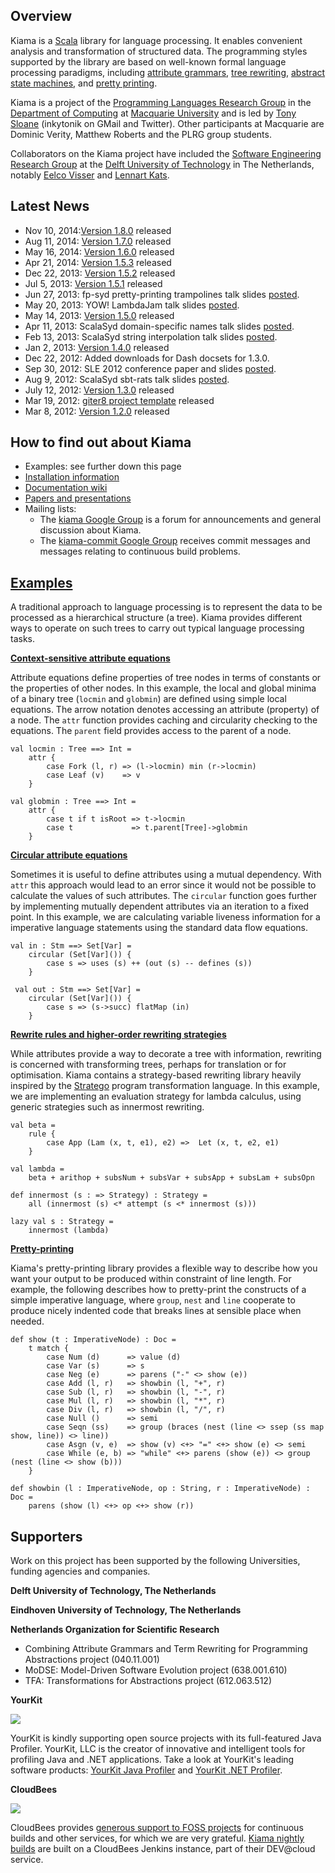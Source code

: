 ## Overview ##

Kiama is a [Scala](http://www.scala-lang.org) library for language processing. It enables convenient analysis and transformation of structured data. The programming styles supported by the library are based on well-known formal language processing paradigms, including [attribute grammars](https://code.google.com/p/kiama/wiki/Attribution), [tree rewriting](https://code.google.com/p/kiama/wiki/Rewriting), [abstract state machines](https://code.google.com/p/kiama/wiki/Machines), and [pretty printing](https://code.google.com/p/kiama/wiki/PrettyPrinting).

Kiama is a project of the [Programming Languages Research Group](https://wiki.mq.edu.au/display/plrg/Welcome) in the [Department of Computing](http://www.comp.mq.edu.au/) at [Macquarie University](http://www.mq.edu.au/) and is led by [Tony Sloane](http://www.google.com/profiles/inkytonik) (inkytonik on GMail and Twitter). Other participants at Macquarie are Dominic Verity, Matthew Roberts and the PLRG group students.

Collaborators on the Kiama project have included the [Software Engineering Research Group](http://swerl.tudelft.nl/bin/view/Main/WebHome) at the [Delft University of Technology](http://www.tudelft.nl/) in The Netherlands, notably [Eelco Visser](http://swerl.tudelft.nl/bin/view/EelcoVisser/WebHome) and [Lennart Kats](http://www.lennartkats.nl/).

## Latest News ##

  * Nov 10, 2014:[Version 1.8.0](http://wiki.kiama.googlecode.com/hg/doc/1.8.0/notes.html) released
  * Aug 11, 2014: [Version 1.7.0](http://wiki.kiama.googlecode.com/hg/doc/1.7.0/notes.html) released
  * May 16, 2014: [Version 1.6.0](http://wiki.kiama.googlecode.com/hg/doc/1.6.0/notes.html) released
  * Apr 21, 2014: [Version 1.5.3](http://wiki.kiama.googlecode.com/hg/doc/1.5.3/notes.html) released
  * Dec 22, 2013: [Version 1.5.2](http://wiki.kiama.googlecode.com/hg/doc/1.5.2/notes.html) released
  * Jul 5, 2013: [Version 1.5.1](http://wiki.kiama.googlecode.com/hg/doc/1.5.1/notes.html) released
  * Jun 27, 2013: fp-syd pretty-printing trampolines talk slides [posted](http://wiki.kiama.googlecode.com/hg/talks/fp-syd13.pdf).
  * May 20, 2013: YOW! LambdaJam talk slides [posted](https://bitbucket.org/inkytonik/lambdajam13/raw/default/talk/lambdajam13.pdf).
  * May 14, 2013: [Version 1.5.0](http://wiki.kiama.googlecode.com/hg/doc/1.5.0/notes.html) released
  * Apr 11, 2013: ScalaSyd domain-specific names talk slides [posted](http://wiki.kiama.googlecode.com/hg/talks/scalasyd13b.pdf).
  * Feb 13, 2013: ScalaSyd string interpolation talk slides [posted](http://wiki.kiama.googlecode.com/hg/talks/scalasyd13.pdf).
  * Jan 2, 2013: [Version 1.4.0](http://wiki.kiama.googlecode.com/hg/doc/1.4.0/notes.html) released
  * Dec 22, 2012: Added downloads for Dash docsets for 1.3.0.
  * Sep 30, 2012: SLE 2012 conference paper and slides [posted](http://code.google.com/p/kiama/wiki/Research).
  * Aug 9, 2012: ScalaSyd sbt-rats talk slides [posted](http://wiki.kiama.googlecode.com/hg/talks/scalasyd12.pdf).
  * July 12, 2012: [Version 1.3.0](http://wiki.kiama.googlecode.com/hg/doc/1.3.0/notes.html) released
  * Mar 19, 2012: [giter8 project template](https://github.com/inkytonik/kiama.g8) released
  * Mar 8, 2012: [Version 1.2.0](http://wiki.kiama.googlecode.com/hg/doc/1.2.0/notes.html) released

## How to find out about Kiama ##

  * Examples: see further down this page
  * [Installation information](Installation.md)
  * [Documentation wiki](Documentation.md)
  * [Papers and presentations](Research.md)
  * Mailing lists:
    * The [kiama Google Group](http://groups.google.com/group/kiama) is a forum for announcements and general discussion about Kiama.
    * The [kiama-commit Google Group](http://groups.google.com/group/kiama-commit) receives commit messages and messages relating to continuous build problems.

## [Examples](http://code.google.com/p/kiama/wiki/Examples) ##

A traditional approach to language processing is to represent the data to be processed as a hierarchical structure (a tree).  Kiama provides different ways to operate on such trees to carry out typical language processing tasks.

**[Context-sensitive attribute equations](http://code.google.com/p/kiama/wiki/Attribution)**

Attribute equations define properties of tree nodes in terms of constants or the properties of other nodes.  In this example, the local and global minima of a binary tree (`locmin` and `globmin`) are defined using simple local equations.  The arrow notation denotes accessing an attribute (property) of a node.  The `attr` function provides caching and circularity checking to the equations. The `parent` field provides access to the parent of a node.

```
val locmin : Tree ==> Int =
    attr {
        case Fork (l, r) => (l->locmin) min (r->locmin)
        case Leaf (v)    => v
    }

val globmin : Tree ==> Int =
    attr {
        case t if t isRoot => t->locmin
        case t             => t.parent[Tree]->globmin
    }
```

**[Circular attribute equations](http://code.google.com/p/kiama/wiki/Dataflow)**

Sometimes it is useful to define attributes using a mutual dependency.  With `attr` this approach would lead to an error since it would not be possible to calculate the values of such attributes. The `circular` function goes further by implementing mutually dependent attributes via an iteration to a fixed point. In this example, we are calculating variable liveness information for a imperative language statements using the standard data flow equations.

```
val in : Stm ==> Set[Var] =
    circular (Set[Var]()) {
        case s => uses (s) ++ (out (s) -- defines (s))
    }

 val out : Stm ==> Set[Var] =
    circular (Set[Var]()) {
        case s => (s->succ) flatMap (in)
    }
```

**[Rewrite rules and higher-order rewriting strategies](http://code.google.com/p/kiama/wiki/Lambda2)**

While attributes provide a way to decorate a tree with information, rewriting is concerned with transforming trees, perhaps for translation or for optimisation. Kiama contains a strategy-based rewriting library heavily inspired by the [Stratego](http://strategoxt.org/) program transformation language. In this example, we are implementing an evaluation strategy for lambda calculus, using generic strategies such as innermost rewriting.

```
val beta =
    rule {
        case App (Lam (x, t, e1), e2) =>  Let (x, t, e2, e1)
    }

val lambda =
    beta + arithop + subsNum + subsVar + subsApp + subsLam + subsOpn

def innermost (s : => Strategy) : Strategy =
    all (innermost (s) <* attempt (s <* innermost (s)))

lazy val s : Strategy =
    innermost (lambda)
```

**[Pretty-printing](http://code.google.com/p/kiama/wiki/PrettyPrinting)**

Kiama's pretty-printing library provides a flexible way to describe how you want your output to be produced within constraint of line length. For example, the following describes how to pretty-print the constructs of a simple imperative language, where `group`, `nest` and `line` cooperate to produce nicely indented code that breaks lines  at sensible place when needed.

```
def show (t : ImperativeNode) : Doc =
    t match {
        case Num (d)      => value (d)
        case Var (s)      => s
        case Neg (e)      => parens ("-" <> show (e))
        case Add (l, r)   => showbin (l, "+", r)
        case Sub (l, r)   => showbin (l, "-", r)
        case Mul (l, r)   => showbin (l, "*", r)
        case Div (l, r)   => showbin (l, "/", r)
        case Null ()      => semi
        case Seqn (ss)    => group (braces (nest (line <> ssep (ss map show, line)) <> line))
        case Asgn (v, e)  => show (v) <+> "=" <+> show (e) <> semi
        case While (e, b) => "while" <+> parens (show (e)) <> group (nest (line <> show (b)))
    }

def showbin (l : ImperativeNode, op : String, r : ImperativeNode) : Doc =
    parens (show (l) <+> op <+> show (r))
```

## Supporters ##

Work on this project has been supported by the following Universities, funding agencies
and companies.

**Delft University of Technology, The Netherlands**

**Eindhoven University of Technology, The Netherlands**

**Netherlands Organization for Scientific Research**

  * Combining Attribute Grammars and Term Rewriting for Programming Abstractions project (040.11.001)
  * MoDSE: Model-Driven Software Evolution project (638.001.610)
  * TFA: Transformations for Abstractions project (612.063.512)

**YourKit**

[![](http://wiki.kiama.googlecode.com/hg/images/yklogo.png)](http://www.yourkit.com)

YourKit is kindly supporting open source projects with its full-featured Java Profiler.
YourKit, LLC is the creator of innovative and intelligent tools for profiling
Java and .NET applications. Take a look at YourKit's leading software products:
<a href='http://www.yourkit.com/java/profiler/index.jsp'>YourKit Java Profiler</a> and
<a href='http://www.yourkit.com/dotnet/index.jsp'>YourKit .NET Profiler</a>.

**CloudBees**

[![](http://www.cloudbees.com/sites/default/files/Button-Built-on-CB-1.png)](http://cloudbees.com)

CloudBees provides
[generous support to FOSS projects](http://www.cloudbees.com/foss/index.cb)
for continuous builds and other services, for which we are very grateful.
[Kiama nightly builds](https://inkytonik.ci.cloudbees.com/job/Kiama) are built
on a CloudBees Jenkins instance, part of their DEV@cloud service.